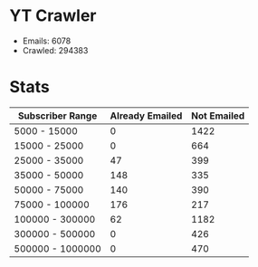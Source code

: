 # YT Crawler
- Emails: 6078
- Crawled: 294383

# Stats
| Subscriber Range  | Already Emailed | Not Emailed |
|-------|-------|-------|
| 5000 - 15000 | 0 | 1422 |
| 15000 - 25000 | 0 | 664 |
| 25000 - 35000 | 47 | 399 |
| 35000 - 50000 | 148 | 335 |
| 50000 - 75000 | 140 | 390 |
| 75000 - 100000 | 176 | 217 |
| 100000 - 300000 | 62 | 1182 |
| 300000 - 500000 | 0 | 426 |
| 500000 - 1000000 | 0 | 470 |
